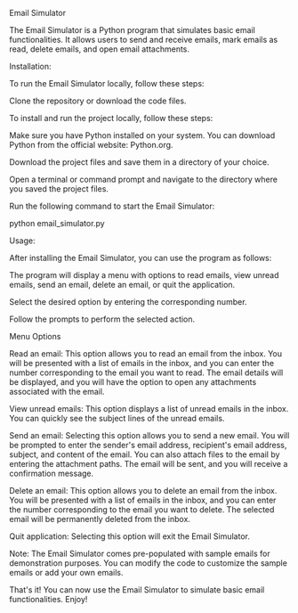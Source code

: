 Email Simulator

The Email Simulator is a Python program that simulates basic email functionalities. It allows users to send and receive emails, mark emails as read, delete emails, and open email attachments.

Installation:

To run the Email Simulator locally, follow these steps:

Clone the repository or download the code files.

To install and run the project locally, follow these steps:

Make sure you have Python installed on your system. You can download Python from the official website: Python.org.

Download the project files and save them in a directory of your choice.

Open a terminal or command prompt and navigate to the directory where you saved the project files.

Run the following command to start the Email Simulator:

python email_simulator.py

Usage:

After installing the Email Simulator, you can use the program as follows:

The program will display a menu with options to read emails, view unread emails, send an email, delete an email, or quit the application.

Select the desired option by entering the corresponding number.

Follow the prompts to perform the selected action.

Menu Options

Read an email: This option allows you to read an email from the inbox. You will be presented with a list of emails in the inbox, and you can enter the number corresponding to the email you want to read. The email details will be displayed, and you will have the option to open any attachments associated with the email.

View unread emails: This option displays a list of unread emails in the inbox. You can quickly see the subject lines of the unread emails.

Send an email: Selecting this option allows you to send a new email. You will be prompted to enter the sender's email address, recipient's email address, subject, and content of the email. You can also attach files to the email by entering the attachment paths. The email will be sent, and you will receive a confirmation message.

Delete an email: This option allows you to delete an email from the inbox. You will be presented with a list of emails in the inbox, and you can enter the number corresponding to the email you want to delete. The selected email will be permanently deleted from the inbox.

Quit application: Selecting this option will exit the Email Simulator.

Note: The Email Simulator comes pre-populated with sample emails for demonstration purposes. You can modify the code to customize the sample emails or add your own emails.

That's it! You can now use the Email Simulator to simulate basic email functionalities. Enjoy!

